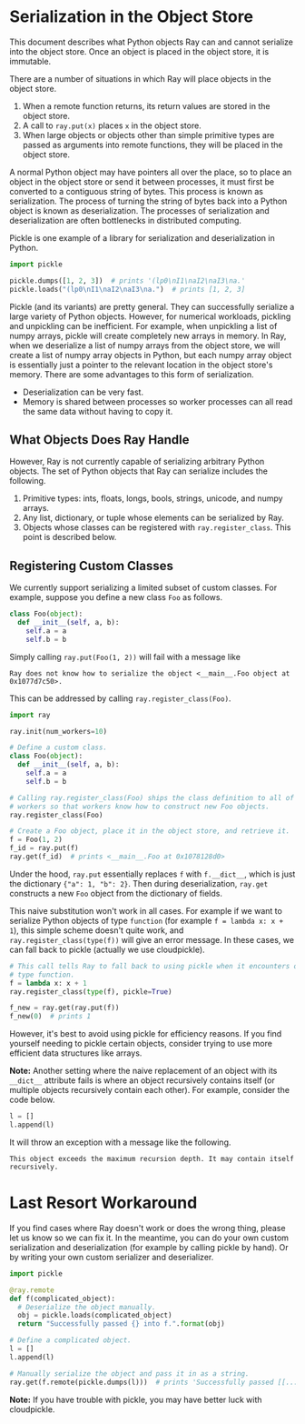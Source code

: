 # Serialization in the Object Store

This document describes what Python objects Ray can and cannot serialize into
the object store. Once an object is placed in the object store, it is immutable.

There are a number of situations in which Ray will place objects in the object
store.

1. When a remote function returns, its return values are stored in the object
store.
2. A call to `ray.put(x)` places `x` in the object store.
3. When large objects or objects other than simple primitive types are passed as
arguments into remote functions, they will be placed in the object store.

A normal Python object may have pointers all over the place, so to place an
object in the object store or send it between processes, it must first be
converted to a contiguous string of bytes. This process is known as
serialization. The process of turning the string of bytes back into a Python
object is known as deserialization. The processes of serialization and
deserialization are often bottlenecks in distributed computing.

Pickle is one example of a library for serialization and deserialization in
Python.

```python
import pickle

pickle.dumps([1, 2, 3])  # prints '(lp0\nI1\naI2\naI3\na.'
pickle.loads("(lp0\nI1\naI2\naI3\na.")  # prints [1, 2, 3]
```

Pickle (and its variants) are pretty general. They can successfully serialize a
large variety of Python objects. However, for numerical workloads, pickling and
unpickling can be inefficient. For example, when unpickling a list of numpy
arrays, pickle will create completely new arrays in memory. In Ray, when we
deserialize a list of numpy arrays from the object store, we will create a list
of numpy array objects in Python, but each numpy array object is essentially
just a pointer to the relevant location in the object store's memory. There are
some advantages to this form of serialization.

- Deserialization can be very fast.
- Memory is shared between processes so worker processes can all read the same
data without having to copy it.

## What Objects Does Ray Handle

However, Ray is not currently capable of serializing arbitrary Python objects.
The set of Python objects that Ray can serialize includes the following.

1. Primitive types: ints, floats, longs, bools, strings, unicode, and numpy
arrays.
2. Any list, dictionary, or tuple whose elements can be serialized by Ray.
3. Objects whose classes can be registered with `ray.register_class`. This point
is described below.

## Registering Custom Classes

We currently support serializing a limited subset of custom classes. For
example, suppose you define a new class `Foo` as follows.

```python
class Foo(object):
  def __init__(self, a, b):
    self.a = a
    self.b = b
```

Simply calling `ray.put(Foo(1, 2))` will fail with a message like

```
Ray does not know how to serialize the object <__main__.Foo object at 0x1077d7c50>.
```

This can be addressed by calling `ray.register_class(Foo)`.

```python
import ray

ray.init(num_workers=10)

# Define a custom class.
class Foo(object):
  def __init__(self, a, b):
    self.a = a
    self.b = b

# Calling ray.register_class(Foo) ships the class definition to all of the
# workers so that workers know how to construct new Foo objects.
ray.register_class(Foo)

# Create a Foo object, place it in the object store, and retrieve it.
f = Foo(1, 2)
f_id = ray.put(f)
ray.get(f_id)  # prints <__main__.Foo at 0x1078128d0>
```

Under the hood, `ray.put` essentially replaces `f` with `f.__dict__`, which is
just the dictionary `{"a": 1, "b": 2}`. Then during deserialization, `ray.get`
constructs a new `Foo` object from the dictionary of fields.

This naive substitution won't work in all cases. For example if we want to
serialize Python objects of type `function` (for example `f = lambda x: x + 1`),
this simple scheme doesn't quite work, and `ray.register_class(type(f))` will
give an error message. In these cases, we can fall back to pickle (actually we
use cloudpickle).

```python
# This call tells Ray to fall back to using pickle when it encounters objects of
# type function.
f = lambda x: x + 1
ray.register_class(type(f), pickle=True)

f_new = ray.get(ray.put(f))
f_new(0)  # prints 1
```

However, it's best to avoid using pickle for efficiency reasons. If you find
yourself needing to pickle certain objects, consider trying to use more
efficient data structures like arrays.

**Note:** Another setting where the naive replacement of an object with its
`__dict__` attribute fails is where an object recursively contains itself (or
multiple objects recursively contain each other). For example, consider the code
below.

```python
l = []
l.append(l)
```

It will throw an exception with a message like the following.

```
This object exceeds the maximum recursion depth. It may contain itself recursively.
```

# Last Resort Workaround

If you find cases where Ray doesn't work or does the wrong thing, please let us
know so we can fix it. In the meantime, you can do your own custom serialization
and deserialization (for example by calling pickle by hand). Or by writing your
own custom serializer and deserializer.

```python
import pickle

@ray.remote
def f(complicated_object):
  # Deserialize the object manually.
  obj = pickle.loads(complicated_object)
  return "Successfully passed {} into f.".format(obj)

# Define a complicated object.
l = []
l.append(l)

# Manually serialize the object and pass it in as a string.
ray.get(f.remote(pickle.dumps(l)))  # prints 'Successfully passed [[...]] into f.'
```

**Note:** If you have trouble with pickle, you may have better luck with
cloudpickle.
